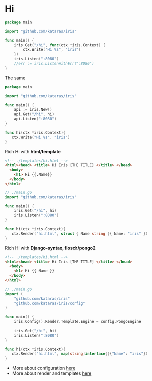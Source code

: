 # Hi


```go
package main

import "github.com/kataras/iris"

func main() {
	iris.Get("/hi", func(ctx *iris.Context) {
		ctx.Write("Hi %s", "iris")
	})
	iris.Listen(":8080")
    //err := iris.ListenWithErr(":8080")
}

```

The same
```go
package main

import "github.com/kataras/iris"

func main() {
    api := iris.New()
	api.Get("/hi", hi)
	api.Listen(":8080")
}

func hi(ctx *iris.Context){
   ctx.Write("Hi %s", "iris")
}

```

Rich Hi with **html/template**

```html
<!-- ./templates/hi.html -->
<html><head> <title> Hi Iris [THE TITLE] </title> </head>
  <body>
    <h1> Hi {{.Name}}
  </body>
</html>


```

```go
// ./main.go
import "github.com/kataras/iris"

func main() {
	iris.Get("/hi", hi)
	iris.Listen(":8080")
}

func hi(ctx *iris.Context){
   ctx.Render("hi.html", struct { Name string }{ Name: "iris" })
}

```

Rich Hi with **Django-syntax, flosch/pongo2**

```html
<!-- ./templates/hi.html -->
<html><head> <title> Hi Iris [THE TITLE] </title> </head>
  <body>
    <h1> Hi {{ Name }}
  </body>
</html>


```

```go
// ./main.go
import (
    "github.com/kataras/iris"
    "github.com/kataras/iris/config"
)

func main() {
    iris.Config().Render.Template.Engine = config.PongoEngine
    
	iris.Get("/hi", hi)
	iris.Listen(":8080")
}

func hi(ctx *iris.Context){
   ctx.Render("hi.html", map[string]interface{}{"Name": "iris"})
}

```

- More about configuration [here](configuration.md)
- More about render and templates [here](render.md)